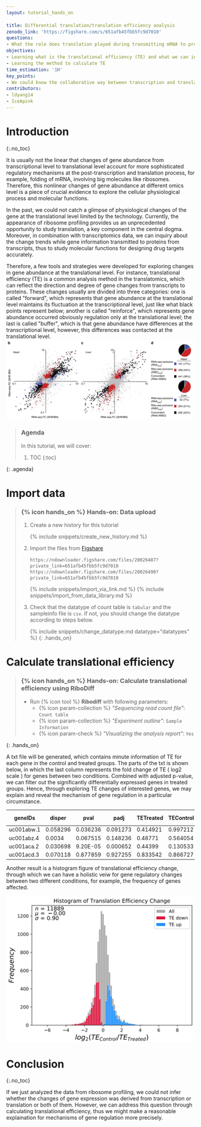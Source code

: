 ```yaml
---
layout: tutorial_hands_on

title: Differential translation/translation efficiency analysis
zenodo_link: 'https://figshare.com/s/651afb45fbb5fc9d7010'
questions:
- What the role does translation played during transmitting mRNA to proteins?
objectives:
- Learning what is the translational efficiency (TE) and what we can inferred from it
- Learning the method to calculate TE
time_estimation: '1H'
key_points:
- We could know the collaborative way between transcription and translation and TE changes in abnormal conditions.  
contributors:
- ldyang14
- IceApink
---
```


# Introduction

{:.no_toc}

<!-- This is a comment. -->

It is usually not the linear that changes of gene abundance from transcriptional level to translational level account for more sophisticated regulatory mechanisms at the post-transcription and translation process, for example, folding of mRNA, involving big molecules like ribosomes. Therefore, this nonlinear changes of gene abundance at different omics level is a piece of crucial evidence to explore the cellular physiological process and molecular functions. 

In the past, we could not catch a glimpse of physiological changes of the gene at the translational level limited by the technology. Currently, the appearance of ribosome profiling provides us an unprecedented opportunity to study translation, a key component in the central dogma. Moreover, in combination with transcriptomics data, we can inquiry about the change trends while gene information transmitted to proteins from transcripts, thus to study molecular functions for designing drug targets accurately. 

Therefore, a few tools and strategies were developed for exploring changes in gene abundance at the translational level. For instance, translational efficiency (TE) is a common analysis method in the translatomics, which can reflect the direction and degree of gene changes from transcripts to proteins. These changes usually are divided into three categories: one is called "forward", which represents that gene abundance at the translational level maintains its fluctuation at the transcriptional level, just like what black points represent below; another is called "reinforce", which represents gene abundance occurred obviously regulation only at the translational level; the last is called "buffer", which is that gene abundance have differences at the transcriptional level, however, this differences was contacted at the translational level. ![Translational efficiency](../../images/translational-efficiency/translational-efficiency.png "Translational efficiency (cited from {% cite schafer2015translational %})")





> ### Agenda
>
> In this tutorial, we will cover:
>
> 1. TOC
> {:toc}
>
{: .agenda}

# Import data

> ### {% icon hands_on %} Hands-on: Data upload
>
> 1. Create a new history for this tutorial
>
>    {% include snippets/create_new_history.md %}
>
> 2. Import the files from [Figshare](https://figshare.com/s/651afb45fbb5fc9d7010) 
>
>    ```
>    https://ndownloader.figshare.com/files/20026487?private_link=651afb45fbb5fc9d7010
>    https://ndownloader.figshare.com/files/20026490?private_link=651afb45fbb5fc9d7010
>    ```
>    {% include snippets/import_via_link.md %}
>    {% include snippets/import_from_data_library.md %}
>
> 3. Check that the datatype of count table is `tabular` and the sampleinfo file is `csv`. If not, you should change the datatype according to steps below.
>
>    {% include snippets/change_datatype.md datatype="datatypes" %}
{: .hands_on}

# Calculate translational efficiency

> ### {% icon hands_on %} Hands-on:  Calculate translational efficiency using RiboDiff
>
> - Run {% icon tool %} **Ribodiff** with following  parameters:
>   - {% icon param-collection %} *"Sequencing read count file"*: `Count table` 
>   - {% icon param-collection %} *"Experiment outline"*: `Sample Information` 
>   - {% icon param-check %} *"Visualizing the analysis report"*: `Yes` 
>
{: .hands_on}

A txt file will be generated, which contains minute information of TE for each gene in the control and treated groups. The parts of the txt is shown below, in which the last column represents the fold change of TE ( log2 scale ) for genes between two conditions. Combined with adjusted p-value, we can filter out the significantly differentially expressed genes in treated groups. Hence, through exploring TE changes of interested genes, we may explain and reveal the mechanism of gene regulation in a particular circumstance.

| geneIDs    | disper   | pval     | padj     | TETreated | TEControl | log2FC_TE(Control vs Treated) |
| ---------- | -------- | -------- | -------- | --------- | --------- | ----------------------------- |
| uc001abw.1 | 0.058296 | 0.036236 | 0.091273 | 0.414921  | 0.997212  | 1.265062                      |
| uc001abz.4 | 0.0034   | 0.067515 | 0.148236 | 0.48771   | 0.564054  | 0.209808                      |
| uc001aca.2 | 0.030698 | 9.20E-05 | 0.000652 | 0.44399   | 0.130533  | -1.76612                      |
| uc001acd.3 | 0.070118 | 0.877859 | 0.927255 | 0.833542  | 0.866727  | 0.056323                      |

Another result is a histogram figure of translational efficiency change, through which we can have a holistic veiw for gene regulatory changes between two different conditions, for example, the frequency of genes affected.

![Fold change of TE](../../images/translational-efficiency/TE_foldchange_hist.png "Fold change of TE")



# Conclusion

{:.no_toc}

If we just analyzed the data from ribosome profiling, we could not infer whether the changes of gene expression was derived from transcription or translation or both of them. However, we can address this question through calculating translational efficiency, thus we might make a reasonable explaination for mechanisms of gene regulation more precisely. 